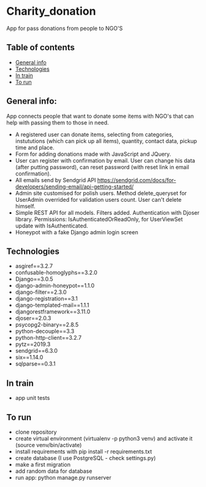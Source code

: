 # Charity_donation
App for pass donations from people to NGO'S

## Table of contents
* [General info](#general-info)
* [Technologies](#technologies)
* [In train](#in-train)
* [To run](#to-run)


## General info:
App connects people that want to donate some items with NGO's that can help with passing them to those in need. 
* A registered user can donate items, selecting from categories, instututions (which can pick up all items), 
quantity, contact data, pickup time and place. 
* Form for adding donations made with JavaScript and JQuery.
* User can register with confirmation by email. User can change his data (after putting password), can reset password 
(with reset link in email confirmation).
* All emails send by Sendgrid API https://sendgrid.com/docs/for-developers/sending-email/api-getting-started/
* Admin site customised for polish users. Method delete_queryset for UserAdmin overrided for validation users count. 
User can't delete himself.
* Simple REST API for all models. Filters added. Authentication with Djoser library. Permissions: IsAuthenticatedOrReadOnly, for UserViewSet update with IsAuthenticated.
* Honeypot with a fake Django admin login screen




## Technologies

* asgiref==3.2.7
* confusable-homoglyphs==3.2.0
* Django==3.0.5
* django-admin-honeypot==1.1.0
* django-filter==2.3.0
* django-registration==3.1
* django-templated-mail==1.1.1
* djangorestframework==3.11.0
* djoser==2.0.3
* psycopg2-binary==2.8.5
* python-decouple==3.3
* python-http-client==3.2.7
* pytz==2019.3
* sendgrid==6.3.0
* six==1.14.0
* sqlparse==0.3.1

## In train
* app unit tests

## To run
* clone repository
* create virtual environment (virtualenv -p python3 venv) and activate it  (source venv/bin/activate)
* install requirements with pip install -r requirements.txt
* create database (I use PostgreSQL - check settings.py)
* make a first migration
* add random data for database
* run app: python manage.py runserver




